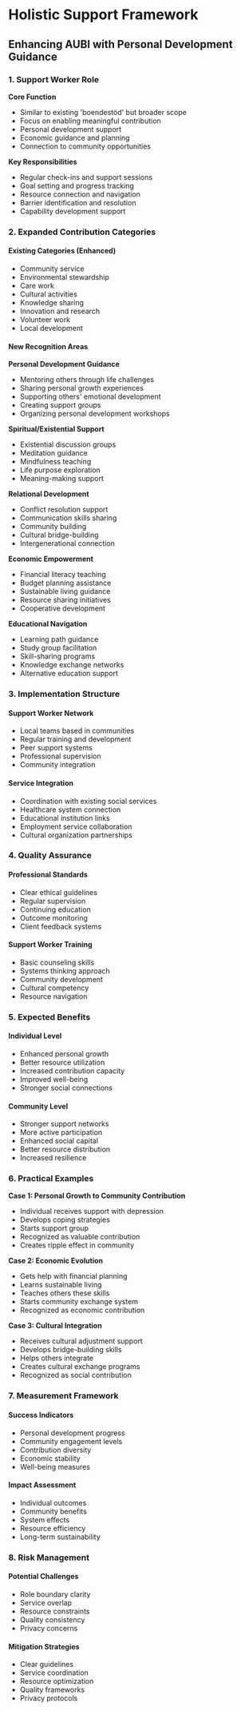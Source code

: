 # Holistic Support Framework
## Enhancing AUBI with Personal Development Guidance

### 1. Support Worker Role

**Core Function**
- Similar to existing 'boendestöd' but broader scope
- Focus on enabling meaningful contribution
- Personal development support
- Economic guidance and planning
- Connection to community opportunities

**Key Responsibilities**
- Regular check-ins and support sessions
- Goal setting and progress tracking
- Resource connection and navigation
- Barrier identification and resolution
- Capability development support

### 2. Expanded Contribution Categories

#### Existing Categories (Enhanced)
- Community service
- Environmental stewardship
- Care work
- Cultural activities
- Knowledge sharing
- Innovation and research
- Volunteer work
- Local development

#### New Recognition Areas

**Personal Development Guidance**
- Mentoring others through life challenges
- Sharing personal growth experiences
- Supporting others' emotional development
- Creating support groups
- Organizing personal development workshops

**Spiritual/Existential Support**
- Existential discussion groups
- Meditation guidance
- Mindfulness teaching
- Life purpose exploration
- Meaning-making support

**Relational Development**
- Conflict resolution support
- Communication skills sharing
- Community building
- Cultural bridge-building
- Intergenerational connection

**Economic Empowerment**
- Financial literacy teaching
- Budget planning assistance
- Sustainable living guidance
- Resource sharing initiatives
- Cooperative development

**Educational Navigation**
- Learning path guidance
- Study group facilitation
- Skill-sharing programs
- Knowledge exchange networks
- Alternative education support

### 3. Implementation Structure

#### Support Worker Network
- Local teams based in communities
- Regular training and development
- Peer support systems
- Professional supervision
- Community integration

#### Service Integration
- Coordination with existing social services
- Healthcare system connection
- Educational institution links
- Employment service collaboration
- Cultural organization partnerships

### 4. Quality Assurance

#### Professional Standards
- Clear ethical guidelines
- Regular supervision
- Continuing education
- Outcome monitoring
- Client feedback systems

#### Support Worker Training
- Basic counseling skills
- Systems thinking approach
- Community development
- Cultural competency
- Resource navigation

### 5. Expected Benefits

#### Individual Level
- Enhanced personal growth
- Better resource utilization
- Increased contribution capacity
- Improved well-being
- Stronger social connections

#### Community Level
- Stronger support networks
- More active participation
- Enhanced social capital
- Better resource distribution
- Increased resilience

### 6. Practical Examples

**Case 1: Personal Growth to Community Contribution**
- Individual receives support with depression
- Develops coping strategies
- Starts support group
- Recognized as valuable contribution
- Creates ripple effect in community

**Case 2: Economic Evolution**
- Gets help with financial planning
- Learns sustainable living
- Teaches others these skills
- Starts community exchange system
- Recognized as economic contribution

**Case 3: Cultural Integration**
- Receives cultural adjustment support
- Develops bridge-building skills
- Helps others integrate
- Creates cultural exchange programs
- Recognized as social contribution

### 7. Measurement Framework

#### Success Indicators
- Personal development progress
- Community engagement levels
- Contribution diversity
- Economic stability
- Well-being measures

#### Impact Assessment
- Individual outcomes
- Community benefits
- System effects
- Resource efficiency
- Long-term sustainability

### 8. Risk Management

#### Potential Challenges
- Role boundary clarity
- Service overlap
- Resource constraints
- Quality consistency
- Privacy concerns

#### Mitigation Strategies
- Clear guidelines
- Service coordination
- Resource optimization
- Quality frameworks
- Privacy protocols
